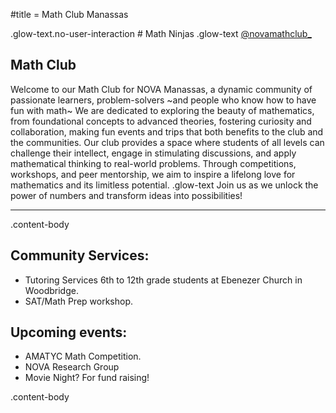#title = Math Club Manassas







.glow-text.no-user-interaction # Math Ninjas
.glow-text [@novamathclub_](https://www.instagram.com/novamathclub_/)




## Math Club

Welcome to our Math Club for NOVA Manassas, a dynamic community of passionate learners, problem-solvers ~and people who know how to have fun with math~
We are dedicated to exploring the beauty of mathematics, from foundational concepts to advanced theories, fostering curiosity and collaboration, making fun events and trips that both benefits to the club and the communities. 
Our club provides a space where students of all levels can challenge their intellect, engage in stimulating discussions, and apply mathematical thinking to real-world problems. Through competitions, workshops, and peer mentorship, we aim to inspire a lifelong love for mathematics and its limitless potential. 
.glow-text Join us as we unlock the power of numbers and transform ideas into possibilities!

---

.content-body

## Community Services:
 - Tutoring Services 6th to 12th grade students at Ebenezer Church in Woodbridge.
 - SAT/Math Prep workshop.


## Upcoming events:
 - AMATYC Math Competition.
 - NOVA Research Group
 - Movie Night? For fund raising!

.content-body